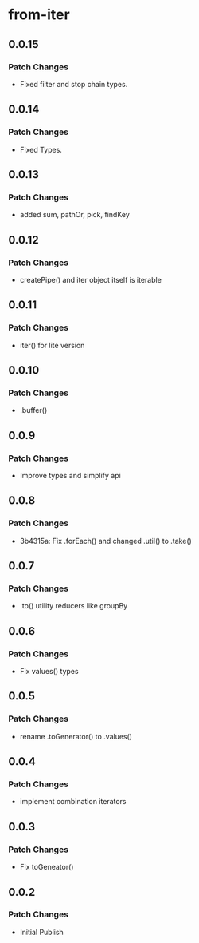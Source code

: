 # from-iter

## 0.0.15

### Patch Changes

- Fixed filter and stop chain types.

## 0.0.14

### Patch Changes

- Fixed Types.

## 0.0.13

### Patch Changes

- added sum, pathOr, pick, findKey

## 0.0.12

### Patch Changes

- createPipe() and iter object itself is iterable

## 0.0.11

### Patch Changes

- iter() for lite version

## 0.0.10

### Patch Changes

- .buffer()

## 0.0.9

### Patch Changes

- Improve types and simplify api

## 0.0.8

### Patch Changes

- 3b4315a: Fix .forEach() and changed .util() to .take()

## 0.0.7

### Patch Changes

- .to() utility reducers like groupBy

## 0.0.6

### Patch Changes

- Fix values() types

## 0.0.5

### Patch Changes

- rename .toGenerator() to .values()

## 0.0.4

### Patch Changes

- implement combination iterators

## 0.0.3

### Patch Changes

- Fix toGeneator()

## 0.0.2

### Patch Changes

- Initial Publish
